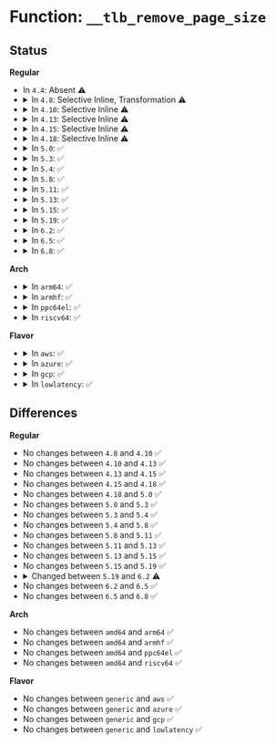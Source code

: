 # Function: <code>__tlb_remove_page_size</code>

## Status
<b>Regular</b>
<ul>
<li>
In <code>4.4</code>: Absent ⚠️
</li>
<li>
<details>
<summary>In <code>4.8</code>: Selective Inline, Transformation ⚠️</summary>

```c
bool __tlb_remove_page_size(struct mmu_gather *tlb, struct page *page, int page_size);
```

**Collision:** Unique Global

**Inline:** Selective

**Transformation:** True

**Instances:**

```
In mm/memory.c (ffffffff811d9273)
Location: mm/memory.c:298
Inline: True
Inline callers:
  - mm/memory.c:unmap_page_range
  - mm/memory.c:unmap_page_range
Direct callers:
  - arch/x86/mm/pgtable.c:___pud_free_tlb
  - arch/x86/mm/pgtable.c:___pud_free_tlb
  - arch/x86/mm/pgtable.c:___pmd_free_tlb
  - arch/x86/mm/pgtable.c:___pmd_free_tlb
  - arch/x86/mm/pgtable.c:___pte_free_tlb
  - arch/x86/mm/pgtable.c:___pte_free_tlb
  - mm/memory.c:unmap_page_range
  - mm/memory.c:unmap_page_range
  - mm/hugetlb.c:__unmap_hugepage_range
  - mm/hugetlb.c:__unmap_hugepage_range
  - mm/huge_memory.c:zap_huge_pmd
  - mm/huge_memory.c:zap_huge_pmd
  - mm/huge_memory.c:zap_huge_pmd
  - mm/huge_memory.c:zap_huge_pmd
```
**Symbols:**

```
ffffffff811d6460-ffffffff811d64e1: __tlb_remove_page_size.part.59 (STB_LOCAL)
ffffffff811d78b0-ffffffff811d78db: __tlb_remove_page_size (STB_GLOBAL)
```
</details>
</li>
<li>
<details>
<summary>In <code>4.10</code>: Selective Inline ⚠️</summary>

```c
bool __tlb_remove_page_size(struct mmu_gather *tlb, struct page *page, int page_size);
```

**Collision:** Unique Global

**Inline:** Selective

**Transformation:** False

**Instances:**

```
In mm/memory.c (ffffffff811e82b7)
Location: mm/memory.c:298
Inline: True
Inline callers:
  - mm/memory.c:unmap_page_range
Direct callers:
  - arch/x86/mm/pgtable.c:___pud_free_tlb
  - arch/x86/mm/pgtable.c:___pmd_free_tlb
  - arch/x86/mm/pgtable.c:___pte_free_tlb
  - mm/hugetlb.c:__unmap_hugepage_range
  - mm/huge_memory.c:zap_huge_pmd
  - mm/huge_memory.c:zap_huge_pmd
```
**Symbols:**

```
ffffffff811e75b0-ffffffff811e75e5: __tlb_remove_page_size (STB_GLOBAL)
```
</details>
</li>
<li>
<details>
<summary>In <code>4.13</code>: Selective Inline ⚠️</summary>

```c
bool __tlb_remove_page_size(struct mmu_gather *tlb, struct page *page, int page_size);
```

**Collision:** Unique Global

**Inline:** Selective

**Transformation:** False

**Instances:**

```
In mm/memory.c (ffffffff811f26f0)
Location: mm/memory.c:302
Inline: True
Direct callers:
  - arch/x86/mm/pgtable.c:___pud_free_tlb
  - arch/x86/mm/pgtable.c:___pmd_free_tlb
  - arch/x86/mm/pgtable.c:___pte_free_tlb
  - mm/hugetlb.c:__unmap_hugepage_range
  - mm/huge_memory.c:zap_huge_pmd
  - mm/huge_memory.c:zap_huge_pmd
```
**Symbols:**

```
ffffffff811f26f0-ffffffff811f2725: __tlb_remove_page_size (STB_GLOBAL)
```
</details>
</li>
<li>
<details>
<summary>In <code>4.15</code>: Selective Inline ⚠️</summary>

```c
bool __tlb_remove_page_size(struct mmu_gather *tlb, struct page *page, int page_size);
```

**Collision:** Unique Global

**Inline:** Selective

**Transformation:** False

**Instances:**

```
In mm/memory.c (ffffffff812096b0)
Location: mm/memory.c:303
Inline: True
Direct callers:
  - mm/hugetlb.c:__unmap_hugepage_range
  - mm/huge_memory.c:zap_huge_pmd
  - mm/huge_memory.c:zap_huge_pmd
```
**Symbols:**

```
ffffffff812096b0-ffffffff812096e8: __tlb_remove_page_size (STB_GLOBAL)
```
</details>
</li>
<li>
<details>
<summary>In <code>4.18</code>: Selective Inline ⚠️</summary>

```c
bool __tlb_remove_page_size(struct mmu_gather *tlb, struct page *page, int page_size);
```

**Collision:** Unique Global

**Inline:** Selective

**Transformation:** False

**Instances:**

```
In mm/memory.c (ffffffff8122a550)
Location: mm/memory.c:302
Inline: True
Direct callers:
  - mm/hugetlb.c:__unmap_hugepage_range
  - mm/huge_memory.c:zap_huge_pmd
  - mm/huge_memory.c:zap_huge_pmd
```
**Symbols:**

```
ffffffff8122a550-ffffffff8122a588: __tlb_remove_page_size (STB_GLOBAL)
```
</details>
</li>
<li>
<details>
<summary>In <code>5.0</code>: ✅</summary>

```c
bool __tlb_remove_page_size(struct mmu_gather *tlb, struct page *page, int page_size);
```

**Collision:** Unique Global

**Inline:** No

**Transformation:** False

**Instances:**

```
In mm/mmu_gather.c (ffffffff8124cad0)
Location: mm/mmu_gather.c:119
Inline: False
Direct callers:
  - arch/x86/kernel/paravirt.c:tlb_remove_page
  - mm/hugetlb.c:__unmap_hugepage_range
  - mm/huge_memory.c:zap_huge_pmd
  - mm/huge_memory.c:zap_huge_pmd
```
**Symbols:**

```
ffffffff8124cad0-ffffffff8124cb64: __tlb_remove_page_size (STB_GLOBAL)
```
</details>
</li>
<li>
<details>
<summary>In <code>5.3</code>: ✅</summary>

```c
bool __tlb_remove_page_size(struct mmu_gather *tlb, struct page *page, int page_size);
```

**Collision:** Unique Global

**Inline:** No

**Transformation:** False

**Instances:**

```
In mm/mmu_gather.c (ffffffff8125ef80)
Location: mm/mmu_gather.c:66
Inline: False
Direct callers:
  - arch/x86/kernel/paravirt.c:tlb_remove_page
  - mm/hugetlb.c:__unmap_hugepage_range
  - mm/huge_memory.c:zap_huge_pmd
  - mm/huge_memory.c:zap_huge_pmd
```
**Symbols:**

```
ffffffff8125ef80-ffffffff8125f00a: __tlb_remove_page_size (STB_GLOBAL)
```
</details>
</li>
<li>
<details>
<summary>In <code>5.4</code>: ✅</summary>

```c
bool __tlb_remove_page_size(struct mmu_gather *tlb, struct page *page, int page_size);
```

**Collision:** Unique Global

**Inline:** No

**Transformation:** False

**Instances:**

```
In mm/mmu_gather.c (ffffffff8126d790)
Location: mm/mmu_gather.c:66
Inline: False
Direct callers:
  - arch/x86/kernel/paravirt.c:tlb_remove_page
  - mm/hugetlb.c:__unmap_hugepage_range
  - mm/huge_memory.c:zap_huge_pmd
  - mm/huge_memory.c:zap_huge_pmd
```
**Symbols:**

```
ffffffff8126d790-ffffffff8126d81a: __tlb_remove_page_size (STB_GLOBAL)
```
</details>
</li>
<li>
<details>
<summary>In <code>5.8</code>: ✅</summary>

```c
bool __tlb_remove_page_size(struct mmu_gather *tlb, struct page *page, int page_size);
```

**Collision:** Unique Global

**Inline:** No

**Transformation:** False

**Instances:**

```
In mm/mmu_gather.c (ffffffff8129d850)
Location: mm/mmu_gather.c:66
Inline: False
Direct callers:
  - arch/x86/kernel/paravirt.c:tlb_remove_page
  - mm/memory.c:zap_pte_range
  - mm/hugetlb.c:__unmap_hugepage_range
  - mm/huge_memory.c:zap_huge_pmd
  - mm/huge_memory.c:zap_huge_pmd
```
**Symbols:**

```
ffffffff8129d850-ffffffff8129d8da: __tlb_remove_page_size (STB_GLOBAL)
```
</details>
</li>
<li>
<details>
<summary>In <code>5.11</code>: ✅</summary>

```c
bool __tlb_remove_page_size(struct mmu_gather *tlb, struct page *page, int page_size);
```

**Collision:** Unique Global

**Inline:** No

**Transformation:** False

**Instances:**

```
In mm/mmu_gather.c (ffffffff812a8bd0)
Location: mm/mmu_gather.c:66
Inline: False
Direct callers:
  - arch/x86/kernel/paravirt.c:tlb_remove_page
  - mm/memory.c:zap_pte_range
  - mm/hugetlb.c:__unmap_hugepage_range
  - mm/huge_memory.c:zap_huge_pmd
  - mm/huge_memory.c:zap_huge_pmd
```
**Symbols:**

```
ffffffff812a8bd0-ffffffff812a8c5a: __tlb_remove_page_size (STB_GLOBAL)
```
</details>
</li>
<li>
<details>
<summary>In <code>5.13</code>: ✅</summary>

```c
bool __tlb_remove_page_size(struct mmu_gather *tlb, struct page *page, int page_size);
```

**Collision:** Unique Global

**Inline:** No

**Transformation:** False

**Instances:**

```
In mm/mmu_gather.c (ffffffff812ae080)
Location: mm/mmu_gather.c:66
Inline: False
Direct callers:
  - arch/x86/kernel/paravirt.c:tlb_remove_page
  - mm/memory.c:zap_pte_range
  - mm/hugetlb.c:__unmap_hugepage_range
  - mm/huge_memory.c:zap_huge_pmd
  - mm/huge_memory.c:zap_huge_pmd
```
**Symbols:**

```
ffffffff812ae080-ffffffff812ae10a: __tlb_remove_page_size (STB_GLOBAL)
```
</details>
</li>
<li>
<details>
<summary>In <code>5.15</code>: ✅</summary>

```c
bool __tlb_remove_page_size(struct mmu_gather *tlb, struct page *page, int page_size);
```

**Collision:** Unique Global

**Inline:** No

**Transformation:** False

**Instances:**

```
In mm/mmu_gather.c (ffffffff812ef820)
Location: mm/mmu_gather.c:66
Inline: False
Direct callers:
  - arch/x86/kernel/paravirt.c:tlb_remove_page
  - mm/memory.c:zap_pte_range
  - mm/hugetlb.c:__unmap_hugepage_range
  - mm/huge_memory.c:zap_huge_pmd
```
**Symbols:**

```
ffffffff812ef820-ffffffff812ef8aa: __tlb_remove_page_size (STB_GLOBAL)
```
</details>
</li>
<li>
<details>
<summary>In <code>5.19</code>: ✅</summary>

```c
bool __tlb_remove_page_size(struct mmu_gather *tlb, struct page *page, int page_size);
```

**Collision:** Unique Global

**Inline:** No

**Transformation:** False

**Instances:**

```
In mm/mmu_gather.c (ffffffff81352d10)
Location: mm/mmu_gather.c:79
Inline: False
Direct callers:
  - arch/x86/kernel/paravirt.c:tlb_remove_page
  - mm/memory.c:zap_pte_range
  - mm/hugetlb.c:__unmap_hugepage_range
  - mm/huge_memory.c:zap_huge_pmd
```
**Symbols:**

```
ffffffff81352d10-ffffffff81352dad: __tlb_remove_page_size (STB_GLOBAL)
```
</details>
</li>
<li>
<details>
<summary>In <code>6.2</code>: ✅</summary>

```c
bool __tlb_remove_page_size(struct mmu_gather *tlb, struct encoded_page *page, int page_size);
```

**Collision:** Unique Global

**Inline:** No

**Transformation:** False

**Instances:**

```
In mm/mmu_gather.c (ffffffff813ccf40)
Location: mm/mmu_gather.c:118
Inline: False
Direct callers:
  - arch/x86/kernel/paravirt.c:tlb_remove_page
  - mm/memory.c:zap_pte_range
  - mm/hugetlb.c:__unmap_hugepage_range
  - mm/huge_memory.c:zap_huge_pmd
```
**Symbols:**

```
ffffffff813ccf40-ffffffff813ccfe6: __tlb_remove_page_size (STB_GLOBAL)
```
</details>
</li>
<li>
<details>
<summary>In <code>6.5</code>: ✅</summary>

```c
bool __tlb_remove_page_size(struct mmu_gather *tlb, struct encoded_page *page, int page_size);
```

**Collision:** Unique Global

**Inline:** No

**Transformation:** False

**Instances:**

```
In mm/mmu_gather.c (ffffffff814018a0)
Location: mm/mmu_gather.c:118
Inline: False
Direct callers:
  - arch/x86/kernel/paravirt.c:tlb_remove_page
  - mm/memory.c:zap_pte_range
  - mm/hugetlb.c:__unmap_hugepage_range
  - mm/huge_memory.c:zap_huge_pmd
```
**Symbols:**

```
ffffffff814018a0-ffffffff81401946: __tlb_remove_page_size (STB_GLOBAL)
```
</details>
</li>
<li>
<details>
<summary>In <code>6.8</code>: ✅</summary>

```c
bool __tlb_remove_page_size(struct mmu_gather *tlb, struct encoded_page *page, int page_size);
```

**Collision:** Unique Global

**Inline:** No

**Transformation:** False

**Instances:**

```
In mm/mmu_gather.c (ffffffff8142df60)
Location: mm/mmu_gather.c:119
Inline: False
Direct callers:
  - arch/x86/kernel/paravirt.c:native_tlb_remove_table
  - mm/memory.c:zap_pte_range
  - mm/hugetlb.c:__unmap_hugepage_range
  - mm/huge_memory.c:zap_huge_pmd
```
**Symbols:**

```
ffffffff8142df60-ffffffff8142e006: __tlb_remove_page_size (STB_GLOBAL)
```
</details>
</li>
</ul>
<b>Arch</b>
<ul>
<li>
<details>
<summary>In <code>arm64</code>: ✅</summary>

```c
bool __tlb_remove_page_size(struct mmu_gather *tlb, struct page *page, int page_size);
```

**Collision:** Unique Global

**Inline:** No

**Transformation:** False

**Instances:**

```
In mm/mmu_gather.c (ffff800010304ae8)
Location: mm/mmu_gather.c:66
Inline: False
Direct callers:
  - mm/memory.c:unmap_page_range
  - mm/hugetlb.c:__unmap_hugepage_range
  - mm/huge_memory.c:zap_huge_pmd
  - mm/huge_memory.c:zap_huge_pmd
  - mm/huge_memory.c:zap_huge_pmd
```
**Symbols:**

```
ffff800010304ae8-ffff800010304ba8: __tlb_remove_page_size (STB_GLOBAL)
```
</details>
</li>
<li>
<details>
<summary>In <code>armhf</code>: ✅</summary>

```c
bool __tlb_remove_page_size(struct mmu_gather *tlb, struct page *page, int page_size);
```

**Collision:** Unique Global

**Inline:** No

**Transformation:** False

**Instances:**

```
In mm/mmu_gather.c (c0522d94)
Location: mm/mmu_gather.c:66
Inline: False
Direct callers:
  - mm/memory.c:unmap_page_range
  - mm/memory.c:free_pgd_range
```
**Symbols:**

```
c0522d94-c0522e4c: __tlb_remove_page_size (STB_GLOBAL)
```
</details>
</li>
<li>
<details>
<summary>In <code>ppc64el</code>: ✅</summary>

```c
bool __tlb_remove_page_size(struct mmu_gather *tlb, struct page *page, int page_size);
```

**Collision:** Unique Global

**Inline:** No

**Transformation:** False

**Instances:**

```
In mm/mmu_gather.c (c0000000003d1550)
Location: mm/mmu_gather.c:66
Inline: False
Direct callers:
  - mm/memory.c:zap_pte_range
  - mm/hugetlb.c:__unmap_hugepage_range
  - mm/huge_memory.c:zap_huge_pmd
```
**Symbols:**

```
c0000000003d1550-c0000000003d1650: __tlb_remove_page_size (STB_GLOBAL)
```
</details>
</li>
<li>
<details>
<summary>In <code>riscv64</code>: ✅</summary>

```c
bool __tlb_remove_page_size(struct mmu_gather *tlb, struct page *page, int page_size);
```

**Collision:** Unique Global

**Inline:** No

**Transformation:** False

**Instances:**

```
In mm/mmu_gather.c (ffffffe000210dde)
Location: mm/mmu_gather.c:66
Inline: False
Direct callers:
  - mm/memory.c:unmap_page_range
  - mm/memory.c:free_pgd_range
  - mm/hugetlb.c:__unmap_hugepage_range
```
**Symbols:**

```
ffffffe000210dde-ffffffe000210e76: __tlb_remove_page_size (STB_GLOBAL)
```
</details>
</li>
</ul>
<b>Flavor</b>
<ul>
<li>
<details>
<summary>In <code>aws</code>: ✅</summary>

```c
bool __tlb_remove_page_size(struct mmu_gather *tlb, struct page *page, int page_size);
```

**Collision:** Unique Global

**Inline:** No

**Transformation:** False

**Instances:**

```
In mm/mmu_gather.c (ffffffff81265de0)
Location: mm/mmu_gather.c:66
Inline: False
Direct callers:
  - arch/x86/kernel/paravirt.c:tlb_remove_page
  - mm/hugetlb.c:__unmap_hugepage_range
  - mm/huge_memory.c:zap_huge_pmd
  - mm/huge_memory.c:zap_huge_pmd
```
**Symbols:**

```
ffffffff81265de0-ffffffff81265e6a: __tlb_remove_page_size (STB_GLOBAL)
```
</details>
</li>
<li>
<details>
<summary>In <code>azure</code>: ✅</summary>

```c
bool __tlb_remove_page_size(struct mmu_gather *tlb, struct page *page, int page_size);
```

**Collision:** Unique Global

**Inline:** No

**Transformation:** False

**Instances:**

```
In mm/mmu_gather.c (ffffffff81258200)
Location: mm/mmu_gather.c:66
Inline: False
Direct callers:
  - arch/x86/kernel/paravirt.c:tlb_remove_page
  - mm/memory.c:zap_pte_range
  - mm/hugetlb.c:__unmap_hugepage_range
  - mm/huge_memory.c:zap_huge_pmd
  - mm/huge_memory.c:zap_huge_pmd
```
**Symbols:**

```
ffffffff81258200-ffffffff8125828a: __tlb_remove_page_size (STB_GLOBAL)
```
</details>
</li>
<li>
<details>
<summary>In <code>gcp</code>: ✅</summary>

```c
bool __tlb_remove_page_size(struct mmu_gather *tlb, struct page *page, int page_size);
```

**Collision:** Unique Global

**Inline:** No

**Transformation:** False

**Instances:**

```
In mm/mmu_gather.c (ffffffff81263b80)
Location: mm/mmu_gather.c:66
Inline: False
Direct callers:
  - arch/x86/kernel/paravirt.c:tlb_remove_page
  - mm/hugetlb.c:__unmap_hugepage_range
  - mm/huge_memory.c:zap_huge_pmd
  - mm/huge_memory.c:zap_huge_pmd
```
**Symbols:**

```
ffffffff81263b80-ffffffff81263c0a: __tlb_remove_page_size (STB_GLOBAL)
```
</details>
</li>
<li>
<details>
<summary>In <code>lowlatency</code>: ✅</summary>

```c
bool __tlb_remove_page_size(struct mmu_gather *tlb, struct page *page, int page_size);
```

**Collision:** Unique Global

**Inline:** No

**Transformation:** False

**Instances:**

```
In mm/mmu_gather.c (ffffffff81273540)
Location: mm/mmu_gather.c:66
Inline: False
Direct callers:
  - arch/x86/kernel/paravirt.c:tlb_remove_page
  - mm/hugetlb.c:__unmap_hugepage_range
  - mm/huge_memory.c:zap_huge_pmd
  - mm/huge_memory.c:zap_huge_pmd
```
**Symbols:**

```
ffffffff81273540-ffffffff812735ca: __tlb_remove_page_size (STB_GLOBAL)
```
</details>
</li>
</ul>

## Differences
<b>Regular</b>
<ul>
<li>
No changes between <code>4.8</code> and <code>4.10</code> ✅
</li>
<li>
No changes between <code>4.10</code> and <code>4.13</code> ✅
</li>
<li>
No changes between <code>4.13</code> and <code>4.15</code> ✅
</li>
<li>
No changes between <code>4.15</code> and <code>4.18</code> ✅
</li>
<li>
No changes between <code>4.18</code> and <code>5.0</code> ✅
</li>
<li>
No changes between <code>5.0</code> and <code>5.3</code> ✅
</li>
<li>
No changes between <code>5.3</code> and <code>5.4</code> ✅
</li>
<li>
No changes between <code>5.4</code> and <code>5.8</code> ✅
</li>
<li>
No changes between <code>5.8</code> and <code>5.11</code> ✅
</li>
<li>
No changes between <code>5.11</code> and <code>5.13</code> ✅
</li>
<li>
No changes between <code>5.13</code> and <code>5.15</code> ✅
</li>
<li>
No changes between <code>5.15</code> and <code>5.19</code> ✅
</li>
<li>
<details>
<summary>Changed between <code>5.19</code> and <code>6.2</code> ⚠️</summary>
<ul>
<li>
<b>Param type changed. </b>
<code>struct page *page</code> ➡️ <code>struct encoded_page *page</code>
</li>
</ul>
</details>
</li>
<li>
No changes between <code>6.2</code> and <code>6.5</code> ✅
</li>
<li>
No changes between <code>6.5</code> and <code>6.8</code> ✅
</li>
</ul>
<b>Arch</b>
<ul>
<li>
No changes between <code>amd64</code> and <code>arm64</code> ✅
</li>
<li>
No changes between <code>amd64</code> and <code>armhf</code> ✅
</li>
<li>
No changes between <code>amd64</code> and <code>ppc64el</code> ✅
</li>
<li>
No changes between <code>amd64</code> and <code>riscv64</code> ✅
</li>
</ul>
<b>Flavor</b>
<ul>
<li>
No changes between <code>generic</code> and <code>aws</code> ✅
</li>
<li>
No changes between <code>generic</code> and <code>azure</code> ✅
</li>
<li>
No changes between <code>generic</code> and <code>gcp</code> ✅
</li>
<li>
No changes between <code>generic</code> and <code>lowlatency</code> ✅
</li>
</ul>
